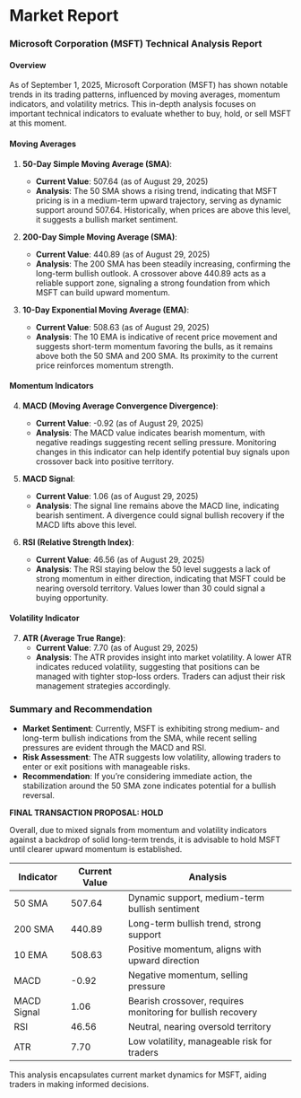 # Market Report

### Microsoft Corporation (MSFT) Technical Analysis Report

#### Overview
As of September 1, 2025, Microsoft Corporation (MSFT) has shown notable trends in its trading patterns, influenced by moving averages, momentum indicators, and volatility metrics. This in-depth analysis focuses on important technical indicators to evaluate whether to buy, hold, or sell MSFT at this moment.

#### Moving Averages

1. **50-Day Simple Moving Average (SMA)**: 
   - **Current Value**: 507.64 (as of August 29, 2025)
   - **Analysis**: The 50 SMA shows a rising trend, indicating that MSFT pricing is in a medium-term upward trajectory, serving as dynamic support around 507.64. Historically, when prices are above this level, it suggests a bullish market sentiment.
   
2. **200-Day Simple Moving Average (SMA)**: 
   - **Current Value**: 440.89 (as of August 29, 2025)
   - **Analysis**: The 200 SMA has been steadily increasing, confirming the long-term bullish outlook. A crossover above 440.89 acts as a reliable support zone, signaling a strong foundation from which MSFT can build upward momentum.

3. **10-Day Exponential Moving Average (EMA)**: 
   - **Current Value**: 508.63 (as of August 29, 2025)
   - **Analysis**: The 10 EMA is indicative of recent price movement and suggests short-term momentum favoring the bulls, as it remains above both the 50 SMA and 200 SMA. Its proximity to the current price reinforces momentum strength.

#### Momentum Indicators

4. **MACD (Moving Average Convergence Divergence)**: 
   - **Current Value**: -0.92 (as of August 29, 2025)
   - **Analysis**: The MACD value indicates bearish momentum, with negative readings suggesting recent selling pressure. Monitoring changes in this indicator can help identify potential buy signals upon crossover back into positive territory. 

5. **MACD Signal**: 
   - **Current Value**: 1.06 (as of August 29, 2025)
   - **Analysis**: The signal line remains above the MACD line, indicating bearish sentiment. A divergence could signal bullish recovery if the MACD lifts above this level.

6. **RSI (Relative Strength Index)**: 
   - **Current Value**: 46.56 (as of August 29, 2025)
   - **Analysis**: The RSI staying below the 50 level suggests a lack of strong momentum in either direction, indicating that MSFT could be nearing oversold territory. Values lower than 30 could signal a buying opportunity.

#### Volatility Indicator

7. **ATR (Average True Range)**: 
   - **Current Value**: 7.70 (as of August 29, 2025)
   - **Analysis**: The ATR provides insight into market volatility. A lower ATR indicates reduced volatility, suggesting that positions can be managed with tighter stop-loss orders. Traders can adjust their risk management strategies accordingly.

### Summary and Recommendation
- **Market Sentiment**: Currently, MSFT is exhibiting strong medium- and long-term bullish indications from the SMA, while recent selling pressures are evident through the MACD and RSI.
- **Risk Assessment**: The ATR suggests low volatility, allowing traders to enter or exit positions with manageable risks.
- **Recommendation**: If you’re considering immediate action, the stabilization around the 50 SMA zone indicates potential for a bullish reversal.

**FINAL TRANSACTION PROPOSAL: HOLD**

Overall, due to mixed signals from momentum and volatility indicators against a backdrop of solid long-term trends, it is advisable to hold MSFT until clearer upward momentum is established. 

| Indicator             | Current Value | Analysis                                                                         |
|-----------------------|---------------|----------------------------------------------------------------------------------|
| 50 SMA                | 507.64        | Dynamic support, medium-term bullish sentiment                                   |
| 200 SMA               | 440.89        | Long-term bullish trend, strong support                                            |
| 10 EMA                | 508.63        | Positive momentum, aligns with upward direction                                  |
| MACD                  | -0.92         | Negative momentum, selling pressure                                               |
| MACD Signal           | 1.06          | Bearish crossover, requires monitoring for bullish recovery                      |
| RSI                   | 46.56         | Neutral, nearing oversold territory                                              |
| ATR                   | 7.70          | Low volatility, manageable risk for traders                                       | 

This analysis encapsulates current market dynamics for MSFT, aiding traders in making informed decisions.
